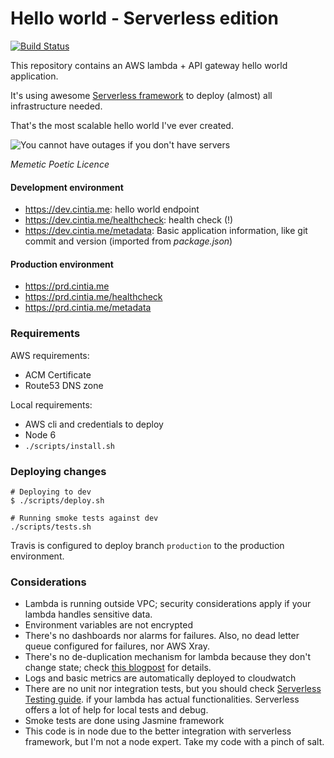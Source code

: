 # Hello world - Serverless edition

[![Build Status](https://travis-ci.org/cintiadr/sample-lambda-app.svg?branch=master)](https://travis-ci.org/cintiadr/sample-lambda-app)

This repository contains an AWS lambda + API gateway hello world application.

It's using awesome [Serverless framework](https://serverless.com/) to deploy (almost) all infrastructure needed.

That's the most scalable hello world I've ever created.

![You cannot have outages if you don't have servers](https://memegenerator.net/img/instances/500x/80611404/you-cannot-have-outages-if-you-dont-have-servers.jpg)

_Memetic Poetic Licence_

#### Development environment
  - <https://dev.cintia.me>: hello world endpoint
  - <https://dev.cintia.me/healthcheck>: health check (!)
  - <https://dev.cintia.me/metadata>: Basic application information, like git commit and version (imported from _package.json_)

#### Production environment
  - <https://prd.cintia.me>
  - <https://prd.cintia.me/healthcheck>
  - <https://prd.cintia.me/metadata>

### Requirements

AWS requirements:
  - ACM Certificate
  - Route53 DNS zone

Local requirements:
  - AWS cli and credentials to deploy
  - Node 6
  - `./scripts/install.sh`

### Deploying changes
```
# Deploying to dev
$ ./scripts/deploy.sh

# Running smoke tests against dev
./scripts/tests.sh
```

Travis is configured to deploy branch `production` to the production environment.

### Considerations
  - Lambda is running outside VPC; security considerations apply if your lambda
  handles sensitive data.
  - Environment variables are not encrypted
  - There's no dashboards nor alarms for failures. Also, no dead letter queue
  configured for failures, nor AWS Xray.
  - There's no de-duplication mechanism for lambda because they don't change state;
  check [this blogpost](https://blog.sungardas.com/CTOLabs/2017/06/run-lambda-run/)
  for details.
  - Logs and basic metrics are automatically deployed to cloudwatch
  - There are no unit nor integration tests, but you should check [Serverless Testing guide](https://serverless.com/framework/docs/providers/aws/guide/testing/).
  if your lambda has actual functionalities.
  Serverless offers a lot of help for local tests and debug.
  - Smoke tests are done using Jasmine framework
  - This code is in node due to the better integration with serverless framework,
  but I'm not a node expert. Take my code with a pinch of salt.

